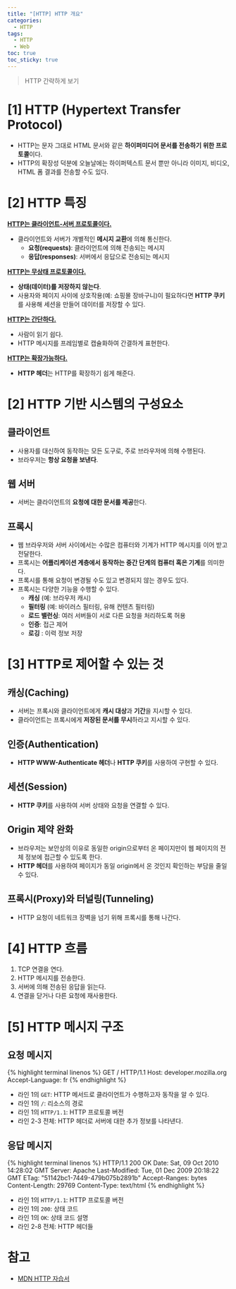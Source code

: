 ```yaml
---
title: "[HTTP] HTTP 개요"
categories:
  - HTTP
tags:
  - HTTP
  - Web
toc: true
toc_sticky: true
---
```


> HTTP 간략하게 보기

# [1] HTTP (Hypertext Transfer Protocol)
- HTTP는 문자 그대로 HTML 문서와 같은 **하이퍼미디어 문서를 전송하기 위한 프로토콜**이다.
- HTTP의 확장성 덕분에 오늘날에는 하이퍼텍스트 문서 뿐만 아니라 이미지, 비디오, HTML 폼 결과를 전송할 수도 있다.

# [2] HTTP 특징
**<u>HTTP는 클라이언트-서버 프로토콜이다.</u>**
- 클라이언트와 서버가 개별적인 **메시지 교환**에 의해 통신한다.
    - **요청(requests)**: 클라이언트에 의해 전송되는 메시지
    - **응답(responses)**: 서버에서 응답으로 전송되는 메시지

**<u>HTTP는 무상태 프로토콜이다.</u>**
- **상태(데이터)를 저장하지 않는다**.
- 사용자와 페이지 사이에 상호작용(예: 쇼핑몰 장바구니)이 필요하다면 **HTTP 쿠키**를 사용해 세션을 만들어 데이터를 저장할 수 있다.

**<u>HTTP는 간단하다.</u>**
- 사람이 읽기 쉽다.
- HTTP 메시지를 프레임별로 캡슐화하여 간결하게 표현한다.

**<u>HTTP는 확장가능하다.</u>**
- **HTTP 헤더**는 HTTP를 확장하기 쉽게 해준다.

# [2] HTTP 기반 시스템의 구성요소
## 클라이언트
- 사용자를 대신하여 동작하는 모든 도구로, 주로 브라우저에 의해 수행된다.
- 브라우저는 **항상 요청을 보낸다**.

## 웹 서버
- 서버는 클라이언트의 **요청에 대한 문서를 제공**한다.

## 프록시
- 웹 브라우저와 서버 사이에서는 수많은 컴퓨터와 기계가 HTTP 메시지를 이어 받고 전달한다.
- 프록시는 **어플리케이션 계층에서 동작하는 중간 단계의 컴퓨터 혹은 기계**를 의미한다.
- 프록시를 통해 요청이 변경될 수도 있고 변경되지 않는 경우도 있다.
- 프록시는 다양한 기능을 수행할 수 있다.
    - **캐싱** (예: 브라우저 캐시)
    - **필터링** (예: 바이러스 필터링, 유해 컨텐츠 필터링)
    - **로드 밸런싱**: 여러 서버들이 서로 다른 요청을 처리하도록 허용
    - **인증**: 접근 제어
    - **로깅** : 이력 정보 저장
    
# [3] HTTP로 제어할 수 있는 것 
## 캐싱(Caching)
- 서버는 프록시와 클라이언트에게 **캐시 대상**과 **기간**을 지시할 수 있다.
- 클라이언트는 프록시에게 **저장된 문서를 무시**하라고 지시할 수 있다.

## 인증(Authentication)
- **HTTP WWW-Authenticate 헤더**나 **HTTP 쿠키**를 사용하여 구현할 수 있다.

## 세션(Session)
- **HTTP 쿠키**를 사용하여 서버 상태와 요청을 연결할 수 있다.

## Origin 제약 완화
- 브라우저는 보안상의 이유로 동일한 origin으로부터 온 페이지만이 웹 페이지의 전체 정보에 접근할 수 있도록 한다.
- **HTTP 헤더**를 사용하여 페이지가 동일 origin에서 온 것인지 확인하는 부담을 줄일 수 있다.

## 프록시(Proxy)와 터널링(Tunneling)
- HTTP 요청이 네트워크 장벽을 넘기 위해 프록시를 통해 나간다.

# [4] HTTP 흐름
1. TCP 연결을 연다.
2. HTTP 메시지를 전송한다.
3. 서버에 의해 전송된 응답을 읽는다.
4. 연결을 닫거나 다른 요청에 재사용한다.

# [5] HTTP 메시지 구조
## 요청 메시지
{% highlight terminal linenos %}
GET / HTTP/1.1
Host: developer.mozilla.org
Accept-Language: fr
{% endhighlight  %}

- 라인 1의 `GET`: HTTP 메서드로 클라이언트가 수행하고자 동작을 알 수 있다.
- 라인 1의 `/`: 리소스의 경로
- 라인 1의 `HTTP/1.1`: HTTP 프로토콜 버전
- 라인 2-3 전체: HTTP 헤더로 서버에 대한 추가 정보를 나타낸다.

## 응답 메시지
{% highlight terminal linenos %}
HTTP/1.1 200 OK
Date: Sat, 09 Oct 2010 14:28:02 GMT
Server: Apache
Last-Modified: Tue, 01 Dec 2009 20:18:22 GMT
ETag: "51142bc1-7449-479b075b2891b"
Accept-Ranges: bytes
Content-Length: 29769
Content-Type: text/html
{% endhighlight  %}

- 라인 1의 `HTTP/1.1`: HTTP 프로토콜 버전
- 라인 1의 `200`: 상태 코드
- 라인 1의 `OK`: 상태 코드 설명
- 라인 2-8 전체: HTTP 헤더들


# 참고
- [MDN HTTP 자습서](https://developer.mozilla.org/ko/docs/Web/HTTP)
